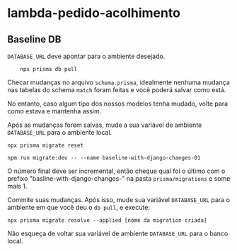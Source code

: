 # lambda-pedido-acolhimento

## Baseline DB

`DATABASE_URL` deve apontar para o ambiente desejado.

```
	npx prisma db pull
```

Checar mudanças no arquivo `schema.prisma`, idealmente nenhuma mudança nas tabelas do schema `match` foram feitas e você poderá salvar como está.

No entanto, caso algum tipo dos nossos modelos tenha mudado, volte para como estava e mantenha assim.

Após as mudanças forem salvas, mude a sua variável de ambiente `DATABASE_URL` para o ambiente local.

```
npx prisma migrate reset
```

```
npm run migrate:dev -- --name baseline-with-django-changes-01
```

O número final deve ser incremental, então cheque qual foi o último com o prefixo "basline-with-django-changes-" na pasta `prisma/migrations` e some mais 1.

Commite suas mudanças. Após isso, mude sua variável `DATABASE_URL` para o ambiente em que você deu o `db pull`, e execute:

```
npx prisma migrate resolve --applied [nome da migration criada]
```

Não esqueça de voltar sua variável de ambiente `DATABASE_URL` para o banco local.